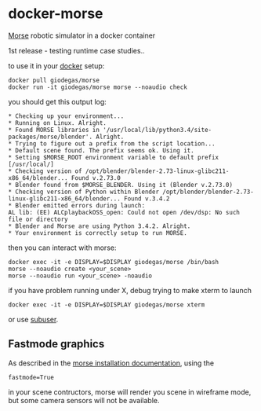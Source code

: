 # docker-morse
[Morse](https://github.com/morse-simulator/morse) robotic simulator in a docker container

1st release - testing runtime case studies..

to use it in your [docker](http://docker.com) setup:

    docker pull giodegas/morse
    docker run -it giodegas/morse morse --noaudio check
    
you should get this output log:

    * Checking up your environment...
    * Running on Linux. Alright.
    * Found MORSE libraries in '/usr/local/lib/python3.4/site-packages/morse/blender'. Alright.
    * Trying to figure out a prefix from the script location...
    * Default scene found. The prefix seems ok. Using it.
    * Setting $MORSE_ROOT environment variable to default prefix [/usr/local/]
    * Checking version of /opt/blender/blender-2.73-linux-glibc211-x86_64/blender... Found v.2.73.0
    * Blender found from $MORSE_BLENDER. Using it (Blender v.2.73.0)
    * Checking version of Python within Blender /opt/blender/blender-2.73-linux-glibc211-x86_64/blender... Found v.3.4.2
    * Blender emitted errors during launch:
    AL lib: (EE) ALCplaybackOSS_open: Could not open /dev/dsp: No such file or directory
    * Blender and Morse are using Python 3.4.2. Alright.
    * Your environment is correctly setup to run MORSE.

then you can interact with morse:

    docker exec -it -e DISPLAY=$DISPLAY giodegas/morse /bin/bash
    morse --noaudio create <your_scene>
    morse --noaudio run <your_scene> -noaudio

if you have problem running under X, debug trying to make xterm to launch

    docker exec -it -e DISPLAY=$DISPLAY giodegas/morse xterm
    
or use [subuser](https://github.com/subuser-security/subuser).

## Fastmode graphics

As described in the [morse installation documentation](http://www.openrobots.org/morse/doc/1.2/user/installation.html), using the 

    fastmode=True

in your scene contructors, morse will render you scene in wireframe mode, but some camera sensors will not be available.


